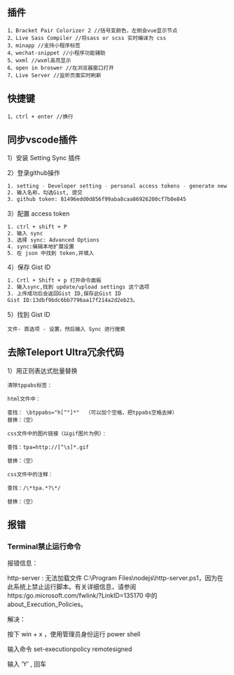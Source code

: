 ## 插件

```
1、Bracket Pair Colorizer 2 //括号变颜色，左侧会vue显示节点
2、Live Sass Compiler //将sass or scss 实时编译为 css
3、minapp //支持小程序标签
4、wechat-snippet //小程序功能辅助
5、wxml //wxml高亮显示
6、open in broswer //在浏览器窗口打开
7、Live Server //监听页面实时刷新
```

## 快捷键

```
1、ctrl + enter //换行
```

## 同步vscode插件

1）安装 Setting Sync 插件

2）登录github操作

```bash
1. setting - Developer setting - personal access tokens - generate new token 
2. 输入名称，勾选Gist, 提交
3. github token: 81496edd0d856f99aba8caa86926200cf7b0e845
```

3）配置 access token

```bash
1. ctrl + shift + P 
2. 输入 sync
3. 选择 sync: Advanced Options
4. sync:编辑本地扩展设置
5. 在 json 中找到 token,并填入
```

4）保存 Gist ID

```bash
1. Crtl + Shift + p 打开命令面板
2. 输入sync,找到 update/upload settings 这个选项
3. 上传成功后会返回Gist ID,保存此Gist ID
Gist ID:13dbf9bdc6bb7796aa17f214a2d2eb23。
```

5）找到 Gist ID

```
文件- 首选项 - 设置，然后输入 Sync 进行搜索
```

## 去除Teleport Ultra冗余代码

1）用正则表达式批量替换

```
清除tppabs标签：

html文件中：

查找： \btppabs="h[^"]*"  （可以加个空格，把tppabs空格去掉）
替换：（空）

css文件中的图片链接（以gif图片为例）：

查找：tpa=http://[^\s]*.gif

替换：（空）

css文件中的注释：

查找：/\*tpa.*?\*/

替换：（空）
```

## 报错

### Terminal禁止运行命令

报错信息：

http-server : 无法加载文件 C:\Program Files\nodejs\http-server.ps1，因为在此系统上禁止运行脚本。有关详细信息，请参阅 https:/go.microsoft.com/fwlink/?LinkID=135170 中的 about_Execution_Policies。

解决：

按下 win + x ，使用管理员身份运行 power shell

输入命令 set-executionpolicy remotesigned

输入 ‘Y’ , 回车

